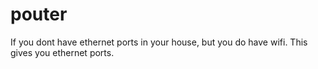 # pouter
If you dont have ethernet ports in your house, but you do have wifi. This gives you ethernet ports.
